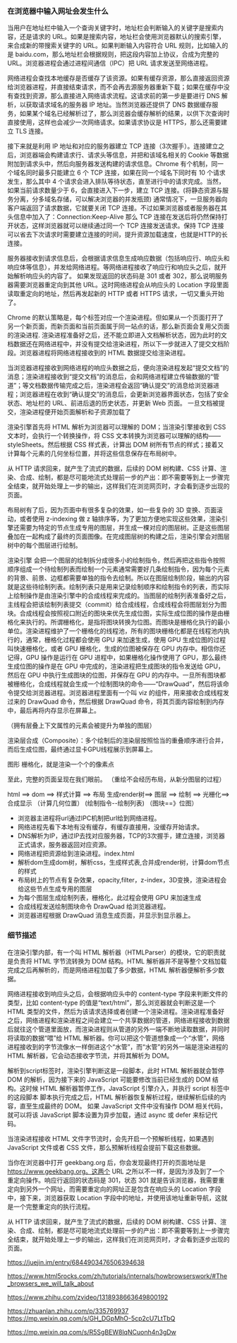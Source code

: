 ### 在浏览器中输入网址会发生什么


当用户在地址栏中输入一个查询关键字时，地址栏会判断输入的关键字是搜索内容，还是请求的 URL。如果是搜索内容，地址栏会使用浏览器默认的搜索引擎，来合成新的带搜索关键字的 URL。如果判断输入内容符合 URL 规则，比如输入的是 baidu.com，那么地址栏会根据规则，把这段内容加上协议，合成为完整的 URL。浏览器进程会通过进程间通信（IPC）把 URL 请求发送至网络进程。

网络进程会查找本地缓存是否缓存了该资源。如果有缓存资源，那么直接返回资源给浏览器进程，并直接结束请求，而不会再去源服务器重新下载；如果在缓存中没有查找到资源，那么直接进入网络请求流程。这请求前的第一步是要进行 DNS 解析，以获取请求域名的服务器 IP 地址。当然浏览器还提供了 DNS 数据缓存服务，如果某个域名已经解析过了，那么浏览器会缓存解析的结果，以供下次查询时直接使用，这样也会减少一次网络请求。如果请求协议是 HTTPS，那么还需要建立 TLS 连接。

接下来就是利用 IP 地址和对应的服务器建立 TCP 连接（3次握手）。连接建立之后，浏览器端会构建请求行、请求头等信息，并把和该域名相关的 Cookie 等数据附加到请求头中，然后向服务器发送构建的请求信息。Chrome 有个机制，同一个域名同时最多只能建立 6 个 TCP 连接，如果在同一个域名下同时有 10 个请求发生，那么其中 4 个请求会进入排队等待状态，直至进行中的请求完成。当然，如果当前请求数量少于 6，会直接进入下一步，建立 TCP 连接。(将静态资源与服务分离，分多域名存储，可以解决浏览器的并发瓶颈)
通常情况下，一旦服务器向客户端返回了请求数据，它就要关闭 TCP 连接。不过如果浏览器或者服务器在其头信息中加入了：Connection:Keep-Alive
那么 TCP 连接在发送后将仍然保持打开状态，这样浏览器就可以继续通过同一个 TCP 连接发送请求。保持 TCP 连接可以省去下次请求时需要建立连接的时间，提升资源加载速度，也就是HTTP的长连接。


服务器接收到请求信息后，会根据请求信息生成响应数据（包括响应行、响应头和响应体等信息），并发给网络进程。等网络进程接收了响应行和响应头之后，就开始解析响应头的内容了。
如果发现返回的状态码是 301 或者 302，那么说明服务器需要浏览器重定向到其他 URL。这时网络进程会从响应头的 Location 字段里面读取重定向的地址，然后再发起新的 HTTP 或者 HTTPS 请求，一切又重头开始了。

Chrome 的默认策略是，每个标签对应一个渲染进程。但如果从一个页面打开了另一个新页面，而新页面和当前页面属于同一站点的话，那么新页面会复用父页面的渲染进程.
渲染进程准备好之后，还不能立即进入文档解析状态，因为此时的文档数据还在网络进程中，并没有提交给渲染进程，所以下一步就进入了提交文档阶段。浏览器进程将网络进程接收到的 HTML 数据提交给渲染进程。

当浏览器进程接收到网络进程的响应头数据之后，便向渲染进程发起“提交文档”的消息；渲染进程接收到“提交文档”的消息后，会和网络进程建立传输数据的“管道”；等文档数据传输完成之后，渲染进程会返回“确认提交”的消息给浏览器进程；浏览器进程在收到“确认提交”的消息后，会更新浏览器界面状态，包括了安全状态、地址栏的 URL、前进后退的历史状态，并更新 Web 页面。
一旦文档被提交，渲染进程便开始页面解析和子资源加载了


渲染引擎首先将 HTML 解析为浏览器可以理解的 DOM；当渲染引擎接收到 CSS 文本时，会执行一个转换操作，将 CSS 文本转换为浏览器可以理解的结构——styleSheets。然后根据 CSS 样式表，计算出 DOM 树所有节点的样式；接着又计算每个元素的几何坐标位置，并将这些信息保存在布局树中。

从 HTTP 请求回来，就产生了流式的数据，后续的 DOM 树构建、CSS 计算、渲染、合成、绘制，都是尽可能地流式处理前一步的产出：即不需要等到上一步骤完全结束，就开始处理上一步的输出，这样我们在浏览网页时，才会看到逐步出现的页面。

布局树有了后，因为页面中有很多复杂的效果，如一些复杂的 3D 变换、页面滚动，或者使用 z-indexing 做 z 轴排序等，为了更加方便地实现这些效果，渲染引擎还需要为特定的节点生成专用的图层，并生成一棵对应的图层树。正是这些图层叠加在一起构成了最终的页面图像。在完成图层树的构建之后，渲染引擎会对图层树中的每个图层进行绘制。

渲染引擎
会把一个图层的绘制拆分成很多小的绘制指令，然后再把这些指令按照顺序组成一个待绘制列表而绘制一个元素通常需要好几条绘制指令，因为每个元素的背景、前景、边框都需要单独的指令去绘制。所以在图层绘制阶段，输出的内容就是这些待绘制列表。绘制列表只是用来记录绘制顺序和绘制指令的列表，而实际上绘制操作是由渲染引擎中的合成线程来完成的。当图层的绘制列表准备好之后，主线程会把该绘制列表提交（commit）给合成线程，合成线程会将图层划分为图块。合成线程会按照视口附近的图块来优先生成位图，实际生成位图的操作是由栅格化来执行的。所谓栅格化，是指将图块转换为位图。而图块是栅格化执行的最小单位。渲染进程维护了一个栅格化的线程池，所有的图块栅格化都是在线程池内执行的，通常，栅格化过程都会使用 GPU 来加速生成，使用 GPU 生成位图的过程叫快速栅格化，或者 GPU 栅格化，生成的位图被保存在 GPU 内存中。相信你还记得，GPU 操作是运行在 GPU 进程中，如果栅格化操作使用了 GPU，那么最终生成位图的操作是在 GPU 中完成的，渲染进程把生成图块的指令发送给 GPU，然后在 GPU 中执行生成图块的位图，并保存在 GPU 的内存中。一旦所有图块都被栅格化，合成线程就会生成一个绘制图块的命令——“DrawQuad”，然后将该命令提交给浏览器进程。浏览器进程里面有一个叫 viz 的组件，用来接收合成线程发过来的 DrawQuad 命令，然后根据 DrawQuad 命令，将其页面内容绘制到内存中，最后再将内存显示在屏幕上。

（拥有层叠上下文属性的元素会被提升为单独的图层）

渲染层合成（Composite）：多个绘制后的渲染层按照恰当的重叠顺序进行合并，而后生成位图，最终通过显卡GPU线程展示到屏幕上。


图形 栅格化，就是渲染一个个的像素点

至此，完整的页面呈现在我们眼前。
（重绘不会经历布局，从新分图层的过程）

html  ==> dom ==> 样式计算 ==> 布局  生成render树==> 图层 ==>      绘制 ==>             光栅化==> 合成显示
                        （计算几何位置）                          (绘制指令--绘制列表)   （图块==》位图）


- 浏览器主进程将url通过IPC机制把url给到网络进程。
- 网络进程先看下本地有没有缓存，有缓存直接用，没缓存开始请求。
- DNS解析为IP，通过IP去找对应服务器，TCP的3次握手，建立连接，浏览器正式请求，服务器返回对应资源。
- 网络进程把资源给到渲染进程。index.html
- 解析dom生成dom树，解析css，生成样式表,合并成render树，计算dom节点的样式
- 布局树上的节点有复杂效果，opacity,filter，z-index，3D变换，渲染进程会给这些节点生成专用的图层
- 为每个图层生成绘制列表，栅格化，此过程会使用 GPU 来加速生成
- 合成线程发送绘制图块命令 DrawQuad 给浏览器进程。
- 浏览器进程根据 DrawQuad 消息生成页面，并显示到显示器上。

### 细节描述

在渲染引擎内部，有一个叫 HTML 解析器（HTMLParser）的模块，它的职责就是负责将 HTML 字节流转换为 DOM 结构。HTML 解析器并不是等整个文档加载完成之后再解析的，而是网络进程加载了多少数据，HTML 解析器便解析多少数据。

网络进程接收到响应头之后，会根据响应头中的 content-type 字段来判断文件的类型，比如 content-type 的值是“text/html”，那么浏览器就会判断这是一个 HTML 类型的文件，然后为该请求选择或者创建一个渲染进程。渲染进程准备好之后，网络进程和渲染进程之间会建立一个共享数据的管道，网络进程接收到数据后就往这个管道里面放，而渲染进程则从管道的另外一端不断地读取数据，并同时将读取的数据“喂”给 HTML 解析器。你可以把这个管道想象成一个“水管”，网络进程接收到的字节流像水一样倒进这个“水管”，而“水管”的另外一端是渲染进程的 HTML 解析器，它会动态接收字节流，并将其解析为 DOM。

解析到script标签时，渲染引擎判断这是一段脚本，此时 HTML 解析器就会暂停 DOM 的解析，因为接下来的 JavaScript 可能要修改当前已经生成的 DOM 结构。这时候 HTML 解析器暂停工作，JavaScript 引擎介入，并执行 script 标签中的这段脚本
脚本执行完成之后，HTML 解析器恢复解析过程，继续解析后续的内容，直至生成最终的 DOM。
如果 JavaScript 文件中没有操作 DOM 相关代码，就可以将该 JavaScript 脚本设置为异步加载，通过 async 或 defer 来标记代码。


当渲染进程接收 HTML 文件字节流时，会先开启一个预解析线程，如果遇到 JavaScript 文件或者 CSS 文件，那么预解析线程会提前下载这些数据。



当你在浏览器中打开 geekbang.org 后，你会发现最终打开的页面地址是 https://www.geekbang.org。这两个 URL 之所以不一样，是因为涉及到了一个重定向操作。响应行返回的状态码是 301，状态 301 就是告诉浏览器，我需要重定向到另外一个网址，而需要重定向的网址正是包含在响应头的 Location 字段中，接下来，浏览器获取 Location 字段中的地址，并使用该地址重新导航，这就是一个完整重定向的执行流程。



从 HTTP 请求回来，就产生了流式的数据，后续的 DOM 树构建、CSS 计算、渲染、合成、绘制，都是尽可能地流式处理前一步的产出：即不需要等到上一步骤完全结束，就开始处理上一步的输出，这样我们在浏览网页时，才会看到逐步出现的页面。



https://juejin.im/entry/6844903476506394638

https://www.html5rocks.com/zh/tutorials/internals/howbrowserswork/#The_browsers_we_will_talk_about

https://www.zhihu.com/zvideo/1318938663649800192

https://zhuanlan.zhihu.com/p/335769937
https://mp.weixin.qq.com/s/GH_DGpMhO-5cp2cU7LtTbQ

https://mp.weixin.qq.com/s/R5SgBEW8lqNCuonh4n3gDw
